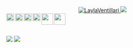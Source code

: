 

 <div align="center">
  
  <a href="https://github.com/LaylaVentillari">
    <img src="https://github-readme-stats.vercel.app/api?username=LaylaVentillari&show_icons=true&theme=transparent" alt="LaylaVentillari" />  
    <img src="https://github-readme-stats.vercel.app/api/top-langs/?username=LaylaVentillari&layout=compact&langs_count=7&theme=transparent"/>
  
</div>
<img align="left" height="20" src="https://raw.githubusercontent.com/jakeliny/jakeliny/master/images/javascript.png">
<img align="left" height="20" src="https://raw.githubusercontent.com/jakeliny/jakeliny/master/images/typescript.png">
<img align="left" height="20" src="https://raw.githubusercontent.com/jakeliny/jakeliny/master/images/nodejs.png">
<img align="left" height="20" src="https://raw.githubusercontent.com/jakeliny/jakeliny/master/images/react.png">
<img align="left" height="30" src="https://raw.githubusercontent.com/jakeliny/jakeliny/master/images/python.png">
<img height="30" src="https://raw.githubusercontent.com/jakeliny/jakeliny/master/images/linux.png">
</div>
</div>
  
 ##
 
 <div> 
  
<a href="https://www.linkedin.com/layla-ventilari-13557414/" target="_blank"><img src="https://img.shields.io/badge/-LinkedIn-%230077B5?style=for-the-badge&logo=linkedin&logoColor=white" target="_blank"></a>
<a href = "mailto:ventilarilayla@gmail.com"><img src="https://img.shields.io/badge/Gmail-D14836?style=for-the-badge&logo=gmail&logoColor=white" target="_blank"></a>

</div>
  

  

                                                                                                                                                                                                   

